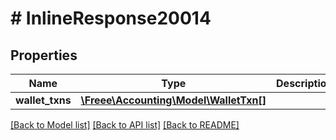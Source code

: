 # # InlineResponse20014

## Properties

Name | Type | Description | Notes
------------ | ------------- | ------------- | -------------
**wallet_txns** | [**\Freee\Accounting\Model\WalletTxn[]**](WalletTxn.md) |  |

[[Back to Model list]](../../README.md#models) [[Back to API list]](../../README.md#endpoints) [[Back to README]](../../README.md)

